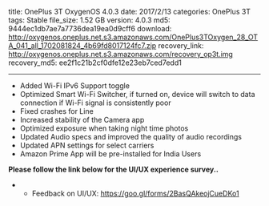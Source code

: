title: OnePlus 3T OxygenOS 4.0.3
date: 2017/2/13
categories: OnePlus 3T
tags: Stable
file_size: 1.52 GB
version: 4.0.3
md5: 9444ec1db7ae7a7736dea19ea0d9cff6
download: http://oxygenos.oneplus.net.s3.amazonaws.com/OnePlus3TOxygen_28_OTA_041_all_1702081824_4b69fd8017124fc7.zip
recovery_link:  http://oxygenos.oneplus.net.s3.amazonaws.com/recovery_op3t.img
recovery_md5: ee2f1c21b2cf0dfe12e23eb7ced7edd1

---
* Added Wi-Fi IPv6 Support toggle 
* Optimized Smart Wi-Fi Switcher, if turned on, device will switch to data connection if Wi-Fi signal is consistently poor
* Fixed crashes for Line
* Increased stability of the Camera app
* Optimized exposure when taking night time photos
* Updated Audio specs and improved the quality of audio recordings
* Updated APN settings for select carriers
* Amazon Prime App will be pre-installed for India Users



**Please follow the link below for the UI/UX experience survey..**
* - Feedback on UI/UX: https://goo.gl/forms/2BasQAkeojCueDKo1 